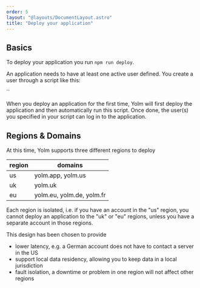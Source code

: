 ```yaml
---
order: 5
layout: "@layouts/DocumentLayout.astro"
title: "Deploy your application"
---
```


## Basics

To deploy your application you run `npm run deploy`.

An application needs to have at least one active user defined. You create a user through a script like this:

``


When you deploy an application for the first time, Yolm will first deploy the application and then automatically run this script. Once done, the user(s) you specified in your script can log in to the application.

## Regions & Domains

At this time, Yolm supports three different regions to deploy

| region    | domains                                                       |
| ---       | ---                                                           |
| us        | yolm.app, yolm.us                                       |
| uk        | yolm.uk                                                    |
| eu        | yolm.eu, yolm.de, yolm.fr                            |

Each region is isolated, i.e. if you have an account in the "us" region, you cannot deploy an application to the "uk" or "eu" regions, unless you have a separate account in those regions.

This design has been chosen to provide
- lower latency, e.g. a German account does not have to contact a server in the US
- support local data residency, allowing you to keep data in a local jurisdiction
- fault isolation, a downtime or problem in one region will not affect other regions